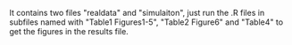 It contains two files "realdata" and "simulaiton", just run the .R files in subfiles named with "Table1 Figures1-5", "Table2 Figure6" and "Table4" to get the figures in the results file.
